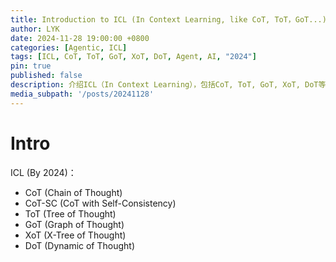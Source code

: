 ```yaml
---
title: Introduction to ICL (In Context Learning, like CoT, ToT，GoT...)
author: LYK
date: 2024-11-28 19:00:00 +0800
categories: [Agentic, ICL]
tags: [ICL, CoT, ToT, GoT, XoT, DoT, Agent, AI, "2024"]
pin: true
published: false
description: 介绍ICL（In Context Learning），包括CoT, ToT, GoT, XoT, DoT等。
media_subpath: '/posts/20241128'
---
```



# Intro

ICL (By 2024)：
- CoT (Chain of Thought)
- CoT-SC (CoT with Self-Consistency)
- ToT (Tree of Thought)
- GoT (Graph of Thought)
- XoT (X-Tree of Thought)
- DoT (Dynamic of Thought)





